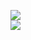 [![](https://img.shields.io/badge/Made%20With-Github%20Spray-lightgrey.svg?style=for-the-badge&logo=github)](https://github.com/Annihil/github-spray#5611)  
[![](https://i.imgur.com/2DrTn0Z.gif)](https://github.com/Annihil/github-spray)